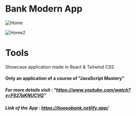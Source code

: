 # Bank Modern App

![Home](https://user-images.githubusercontent.com/67929106/214869642-504a3624-def1-4465-800f-132f97fee4ab.png)

![Home2](https://user-images.githubusercontent.com/67929106/214869697-70fa16c8-a768-43b0-81b8-59e28c4a5279.png)

# Tools 

Showcase application made in React & Tailwind CSS

#### Only an application of a course of "JavaScript Mastery"
##### For more details visit : "https://www.youtube.com/watch?v=F627pKNUCVQ"
##### Link of the App : https://hoooobank.netlify.app/
